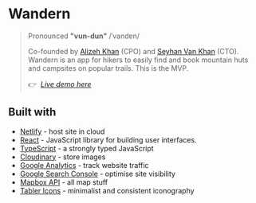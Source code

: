 # Wandern

> Pronounced **"vun-dun"** /ˈvandɐn/
>
> Co-founded by [Alizeh Khan](https://github.com/alizehkhan) (CPO) and [Seyhan Van Khan](https://github.com/seyhankhan) (CTO). Wandern is an app for hikers to easily find and book mountain huts and campsites on popular trails. This is the MVP.
>
> 👉&nbsp; [_Live demo here_](https://www.wanderntrails.com)

## Built with

* [Netlify](https://www.netlify.com/) - host site in cloud
* [React](https://reactjs.org/) - JavaScript library for building user interfaces.
* [TypeScript](https://www.typescriptlang.org/) - a strongly typed JavaScript
* [Cloudinary](https://cloudinary.com/) - store images
* [Google Analytics](https://analytics.google.com/) - track website traffic
* [Google Search Console](https://search.google.com/search-console/welcome) - optimise site visibility
* [Mapbox API](https://docs.mapbox.com/api/overview/) - all map stuff
* [Tabler Icons](https://tabler-icons.io/) - minimalist and consistent iconography

